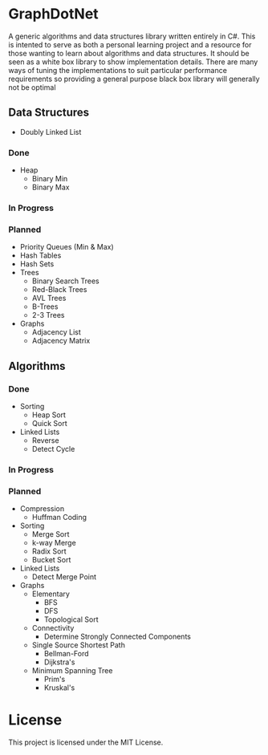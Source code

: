 # GraphDotNet

A generic algorithms and data structures library written entirely in C#. This is intented to serve as both a personal learning project and a resource for those wanting to learn about algorithms and data structures. It should be seen as a white box library to show implementation details. There are many ways of tuning the implementations to suit particular performance requirements so providing a general purpose black box library will generally not be optimal

## Data Structures

- Doubly Linked List

### Done

- Heap
  - Binary Min
  - Binary Max

### In Progress



### Planned

- Priority Queues (Min & Max)
- Hash Tables
- Hash Sets
- Trees
  - Binary Search Trees
  - Red-Black Trees
  - AVL Trees
  - B-Trees
  - 2-3 Trees
- Graphs
  - Adjacency List
  - Adjacency Matrix

## Algorithms

### Done

- Sorting
  - Heap Sort
  - Quick Sort
- Linked Lists
  - Reverse 
  - Detect Cycle

### In Progress

### Planned

- Compression
  - Huffman Coding
- Sorting
  - Merge Sort
  - k-way Merge
  - Radix Sort
  - Bucket Sort
- Linked Lists
  - Detect Merge Point
- Graphs
  - Elementary
    - BFS
    - DFS
    - Topological Sort
  - Connectivity
    - Determine Strongly Connected Components
  - Single Source Shortest Path
    - Bellman-Ford
    - Dijkstra's
  - Minimum Spanning Tree
    - Prim's
    - Kruskal's

# License

This project is licensed under the MIT License.